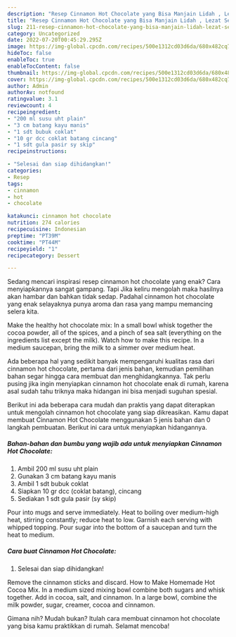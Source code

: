 ```yaml
---
description: "Resep Cinnamon Hot Chocolate yang Bisa Manjain Lidah , Lezat Sekali"
title: "Resep Cinnamon Hot Chocolate yang Bisa Manjain Lidah , Lezat Sekali"
slug: 211-resep-cinnamon-hot-chocolate-yang-bisa-manjain-lidah-lezat-sekali
category: Uncategorized
date: 2022-07-20T00:45:29.295Z
image: https://img-global.cpcdn.com/recipes/500e1312cd03d6da/680x482cq70/cinnamon-hot-chocolate-foto-resep-utama.jpg
hideToc: false
enableToc: true
enableTocContent: false
thumbnail: https://img-global.cpcdn.com/recipes/500e1312cd03d6da/680x482cq70/cinnamon-hot-chocolate-foto-resep-utama.jpg
cover: https://img-global.cpcdn.com/recipes/500e1312cd03d6da/680x482cq70/cinnamon-hot-chocolate-foto-resep-utama.jpg
author: Admin
authorAv: notfound
ratingvalue: 3.1
reviewcount: 4
recipeingredient:
- "200 ml susu uht plain"
- "3 cm batang kayu manis"
- "1 sdt bubuk coklat"
- "10 gr dcc coklat batang cincang"
- "1 sdt gula pasir sy skip"
recipeinstructions:

- "Selesai dan siap dihidangkan!"
categories:
- Resep
tags:
- cinnamon
- hot
- chocolate

katakunci: cinnamon hot chocolate 
nutrition: 274 calories
recipecuisine: Indonesian
preptime: "PT39M"
cooktime: "PT44M"
recipeyield: "1"
recipecategory: Dessert

---
```



Sedang mencari inspirasi resep cinnamon hot chocolate yang enak? Cara menyiapkannya sangat gampang. Tapi Jika keliru mengolah maka hasilnya akan hambar dan bahkan tidak sedap. Padahal cinnamon hot chocolate yang enak selayaknya punya aroma dan rasa yang mampu memancing selera kita.


Make the healthy hot chocolate mix: In a small bowl whisk together the cocoa powder, all of the spices, and a pinch of sea salt (everything on the ingredients list except the milk). Watch how to make this recipe. In a medium saucepan, bring the milk to a simmer over medium heat.

Ada beberapa hal yang sedikit banyak mempengaruhi kualitas rasa dari cinnamon hot chocolate, pertama dari jenis bahan, kemudian pemilihan bahan segar hingga cara membuat dan menghidangkannya. Tak perlu pusing jika ingin menyiapkan cinnamon hot chocolate enak di rumah, karena asal sudah tahu triknya maka hidangan ini bisa menjadi suguhan spesial.


Berikut ini ada beberapa cara mudah dan praktis yang dapat diterapkan untuk mengolah cinnamon hot chocolate yang siap dikreasikan. Kamu dapat membuat Cinnamon Hot Chocolate menggunakan 5 jenis bahan dan 0 langkah pembuatan. Berikut ini cara untuk menyiapkan hidangannya.

<!--inarticleads1-->

##### Bahan-bahan dan bumbu yang wajib ada untuk menyiapkan Cinnamon Hot Chocolate:

1. Ambil 200 ml susu uht plain
1. Gunakan 3 cm batang kayu manis
1. Ambil 1 sdt bubuk coklat
1. Siapkan 10 gr dcc (coklat batang), cincang
1. Sediakan 1 sdt gula pasir (sy skip)


Pour into mugs and serve immediately. Heat to boiling over medium-high heat, stirring constantly; reduce heat to low. Garnish each serving with whipped topping. Pour sugar into the bottom of a saucepan and turn the heat to medium. 

<!--inarticleads2-->

##### Cara buat Cinnamon Hot Chocolate:


1. Selesai dan siap dihidangkan!

Remove the cinnamon sticks and discard. How to Make Homemade Hot Cocoa Mix. In a medium sized mixing bowl combine both sugars and whisk together. Add in cocoa, salt, and cinnamon. In a large bowl, combine the milk powder, sugar, creamer, cocoa and cinnamon. 

Gimana nih? Mudah bukan? Itulah cara membuat cinnamon hot chocolate yang bisa kamu praktikkan di rumah. Selamat mencoba!
